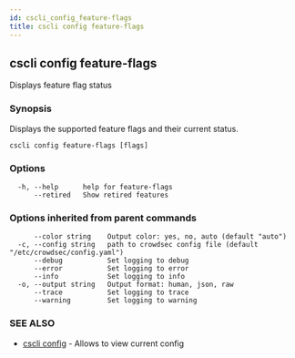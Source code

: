 ```yaml
---
id: cscli_config_feature-flags
title: cscli config feature-flags
---
```

## cscli config feature-flags

Displays feature flag status

### Synopsis

Displays the supported feature flags and their current status.

```
cscli config feature-flags [flags]
```

### Options

```
  -h, --help      help for feature-flags
      --retired   Show retired features
```

### Options inherited from parent commands

```
      --color string    Output color: yes, no, auto (default "auto")
  -c, --config string   path to crowdsec config file (default "/etc/crowdsec/config.yaml")
      --debug           Set logging to debug
      --error           Set logging to error
      --info            Set logging to info
  -o, --output string   Output format: human, json, raw
      --trace           Set logging to trace
      --warning         Set logging to warning
```

### SEE ALSO

* [cscli config](/cscli/cscli_config.md)	 - Allows to view current config

